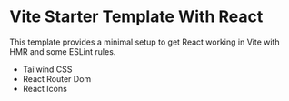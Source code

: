 # Vite Starter Template With React

This template provides a minimal setup to get React working in Vite with HMR and some ESLint rules.

- Tailwind CSS
- React Router Dom
- React Icons
